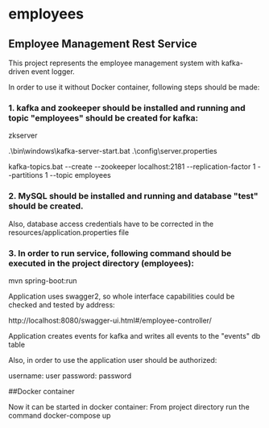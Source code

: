 # employees

## Employee Management Rest Service

This project represents the employee management system with kafka-driven event logger.

In order to use it without Docker container, following steps should be made:  
### 1. kafka and zookeeper should be installed and running and topic "employees" should be created for kafka:

zkserver

.\bin\windows\kafka-server-start.bat .\config\server.properties

kafka-topics.bat --create --zookeeper localhost:2181 --replication-factor 1 --partitions 1 --topic employees

### 2. MySQL should be installed and running and database "test" should be created. 
Also, database access credentials have to be corrected in the resources/application.properties file

### 3. In order to run service, following command should be executed in the project directory (employees):

mvn spring-boot:run

Application uses swagger2, so whole interface capabilities could be checked and tested by address: 

http://localhost:8080/swagger-ui.html#/employee-controller/

Application creates events for kafka and writes all events to the "events" db table

Also, in order to use the application user should be authorized:

username: user
password: password

##Docker container

Now it can be started in docker container:
From project directory run the command
docker-compose up

